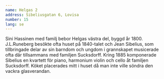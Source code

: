 ```yaml
---
name: Helgas 2
address: Sibeliusgatan 6, Lovisa
number: 15
lang: se
---
```

Sini Hassinen med familj bebor Helgas västra del, byggd år 1800.  J.L.Runeberg besökte ofta huset på 1840-talet och Jean Sibelius, som tillbringade delar av sin barndom och ungdom i grannskapet musicerade ofta där tillsammans med familjen Sucksdorff. Kring 1885 komponerade Sibelius en kvartett för piano, harmonium violin och cello åt familjen Sucksdorff. Köket placerades mitt i huset då man inte ville söndra den vackra glasverandan. 